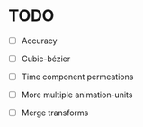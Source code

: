# TODO

* [ ] Accuracy
* [ ] Cubic-bézier

* [ ] Time component permeations

* [ ] More multiple animation-units
* [ ] Merge transforms
